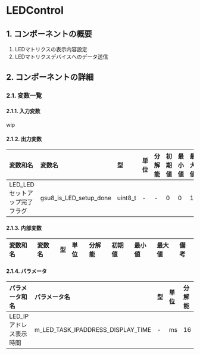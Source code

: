 # LEDControl

## 1. コンポーネントの概要

1. LEDマトリクスの表示内容設定
2. LEDマトリクスデバイスへのデータ送信

## 2. コンポーネントの詳細

### 2.1. 変数一覧

#### 2.1.1. 入力変数

wip

#### 2.1.2. 出力変数

| 変数和名 | 変数名 | 型 | 単位 | 分解能 | 初期値 | 最小値 | 最大値 | 備考 |
|:---|:---|:---|:---|:---|:---|:---|:---|:---|
| LED_LEDセットアップ完了フラグ | gsu8_is_LED_setup_done | uint8_t | - | - | 0 | 0 | 1 | - |

#### 2.1.3. 内部変数

| 変数和名 | 変数名 | 型 | 単位 | 分解能 | 初期値 | 最小値 | 最大値 | 備考 |
|:---|:---|:---|:---|:---|:---|:---|:---|:---|


#### 2.1.4. パラメータ

| パラメータ和名 | パラメータ名 | 型 | 単位 | 分解能 | 初期値 | 最小値 | 最大値 | 備考 |
|:---|:---|:---|:---|:---|:---|:---|:---|:---|
| LED_IPアドレス表示時間 | m_LED_TASK_IPADDRESS_DISPLAY_TIME | - | ms | 16 | 800 | - | - | 12.8秒 |


